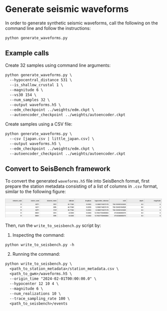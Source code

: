 # Generate seismic waveforms

In order to generate synthetic seismic waveforms, call the following on the command line and follow the instructions:

```shell
python generate_waveforms.py
```

## Example calls

Create 32 samples using command line arguments:
```shell
python generate_waveforms.py \
  --hypocentral_distance 531 \
  --is_shallow_crustal 1 \
  --magnitude 6 \
  --vs30 154 \
  --num_samples 32 \
  --output waveforms.h5 \
  --edm_checkpoint ../weights/edm.ckpt \
  --autoencoder_checkpoint ../weights/autoencoder.ckpt
```

Create samples using a CSV file:
```shell
python generate_waveforms.py \
  --csv [japan.csv | little_japan.csv] \
  --output waveforms.h5 \
  --edm_checkpoint ../weights/edm.ckpt \
  --autoencoder_checkpoint ../weights/autoencoder.ckpt
```

## Convert to SeisBench framework

To convert the generated `waveforms.h5` file into SeisBench format, first prepare the station metadata consisting of a list of columns in `.csv` format, similar to the following figure:

![Example waveform Plot](station_metadata.png)

Then, run the `write_to_seisbench.py` script by:

1. Inspecting the command:
```shell
python write_to_seisbench.py -h

```
2. Running the command:
```shell
python write_to_seisbench.py \
  <path_to_station_metadata>/station_metadata.csv \
  <path_to_gwm>/waveforms.h5 \
  --origin_time "2024-02-01T00:00:00.0" \
  --hypocenter 12 10 4 \
  --magnitude 6 \
  --num_realizations 10 \
  --trace_sampling_rate 100 \
  <path_to_seisbench>/events
```
